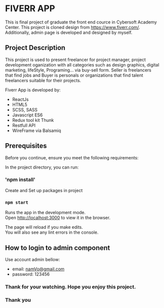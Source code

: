 # FIVERR APP

This is final project of graduate the front end cource in Cybersoft Academy Center.
This project is cloned design from https://www.fiverr.com/. Additionally, admin page is developed and designed by myself.

## Project Description

This project is used to present freelancer for project manager, project development oganization with all categories such as design graphics, digital marketing, lifeStyle, Programing... via buy-sell form. Seller is freelancers that find jobs and Buyer is personals or organizations that find talent freelancers suitable for their projects.

Fiverr App is developed by:
- ReactJs
- HTML5
- SCSS, SASS
- Javascript ES6
- Redux tool kit Thunk
- Restfull API
- WireFrame via Balsamiq
## Prerequisites

Before you continue, ensure you meet the following requirements:

In the project directory, you can run:

### 'npm install'

Create and Set up packages in project

### `npm start`

Runs the app in the development mode.\
Open [http://localhost:3000](http://localhost:3000) to view it in the browser.

The page will reload if you make edits.\
You will also see any lint errors in the console.

## How to login to admin component

Use account admin bellow:
  - email: namVo@gmail.com
  - password: 123456
### Thank for your watching. Hope you enjoy this project.
### Thank you
